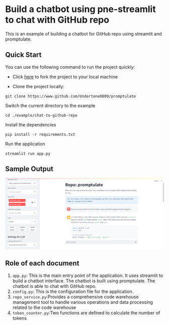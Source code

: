 # Build a chatbot using pne-streamlit to chat with GitHub repo

This is an example of building a chatbot for GitHub repo using streamlit and promptulate.

## Quick Start

You can use the following command to run the project quickly:

- Click [here](https://github.com/Undertone0809/promptulate/fork) to fork the project to your local machine

- Clone the project locally:

```shell
git clone https://www.github.com/Undertone0809/promptulate
```

Switch the current directory to the example

```shell
cd ./example/chat-to-github-repo
```

Install the dependencies

```shell
pip install -r requirements.txt
```

Run the application

```shell
streamlit run app.py
```

## Sample Output

![example of chat to github repo](./img/example-of-chat-to-githubrepo.png)

## Role of each document

1. `app.py`: This is the main entry point of the application. It uses streamlit to build a chatbot interface. The chatbot is built using promptulate. The chatbot is able to chat with GitHub repo.
2. `config.py`: This is the configuration file for the application.
3. `repo_service.py`:Provides a comprehensive code warehouse management tool to handle various operations and data processing related to the code warehouse
4. `token_counter.py`:Two functions are defined to calculate the number of tokens
